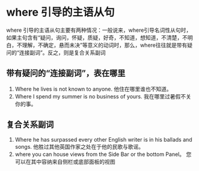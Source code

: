 # where 引导的主语从句
where 引导的主语从句主要有两种情况：一般说来，where引导名词性从句时，如果主句含有“疑问，询问，怀疑，质疑，好奇，不知道，想知道，不清楚，不明白，不理解，不确定，悬而未决”等意义的动词时，那么，where往往就是带有疑问的“连接副词”。反之，则是复合关系副词

## 带有疑问的“连接副词”，表在哪里
1. Where he lives is not known to anyone. 他住在哪里谁也不知道。
2. Where I spend my summer is no business of yours. 我在哪里过暑假不关你的事。


## 复合关系副词
1. Where he has surpassed every other English writer is in his ballads and songs. 他胜过其他英国作家之处在于他的民歌与歌谣。
2. where you can house views from the Side Bar or the bottom Panel。 您可以在其中容纳来自侧栏或底部面板的视图